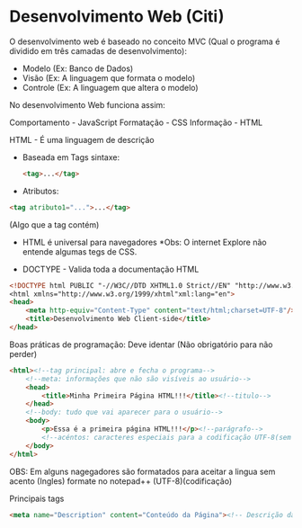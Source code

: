 # Desenvolvimento Web (Citi)

O desenvolvimento web é baseado no conceito MVC (Qual o programa é dividido em três camadas de desenvolvimento):

- Modelo (Ex: Banco de Dados)
- Visão (Ex: A linguagem que formata o modelo)
- Controle (Ex: A linguagem que altera o modelo)

No desenvolvimento Web funciona assim:

Comportamento - JavaScript
Formatação - CSS
Informação - HTML

HTML - É uma linguagem de descrição

- Baseada em Tags
    sintaxe: 
    ```html
    <tag>...</tag>
    ```
- Atributos: 
```html
<tag atributo1="...">...</tag>
```
(Algo que a tag contém)

- HTML é universal para navegadores
*Obs: O internet Explore não entende algumas tegs de CSS.

- DOCTYPE - Valida toda a documentação HTML
```html
<!DOCTYPE html PUBLIC "-//W3C//DTD XHTML1.0 Strict//EN" "http://www.w3.org/TR/xhtml1/DTD/xhtml1-strict.dtd"
<html xmlns="http://www.w3.org/1999/xhtml"xml:lang="en">
<head>
    <meta http-equiv="Content-Type" content="text/html;charset=UTF-8"/>
    <title>Desenvolvimento Web Client-side</title>
</head>
```

Boas práticas de programação: Deve identar (Não obrigatório para não perder)

```html
<html><!--tag principal: abre e fecha o programa-->
    <!--meta: informações que não são visíveis ao usuário-->    
    <head>
        <title>Minha Primeira Página HTML!!!</title><!--titulo-->
    </head>
    <!--body: tudo que vai aparecer para o usuário-->
    <body>
        <p>Essa é a primeira página HTML!!!</p><!--parágrafo-->
        <!--acéntos: caracteres especiais para a codificação UTF-8(sem bom)&a grave (não usado na prática)-->
    </body>
</html>
```

OBS: Em alguns nagegadores são formatados para aceitar a lingua sem acento (Ingles)
formate no notepad++ (UTF-8)(codificação)

Principais tags
```html
<meta name="Description" content="Conteúdo da Página"><!-- Descrição da página: Inportante para página de buscas -->

```